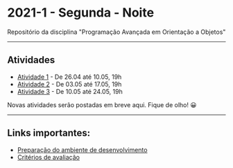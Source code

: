 # 2021-1 - Segunda - Noite


Repositório da disciplina "Programação Avançada em Orientação a Objetos"

***

## Atividades

 - [Atividade 1](https://forms.gle/LibywUEQ4bLVAS4N7) - De 26.04 até 10.05, 19h
 - [Atividade 2](https://forms.gle/J3HwtMaaYYFQmSqM8) - De 03.05 até 17.05, 19h
 - [Atividade 3](https://forms.gle/jc2mdi5TEReR9qePA) - De 10.05 até 24.05, 19h


Novas atividades serão postadas em breve aqui. Fique de olho! 😀


***


## Links importantes:


 - [Preparação do ambiente de desenvolvimento](https://github.com/traue/2021-1_segunda_noite/wiki/Prepara%C3%A7%C3%A3o-do-Ambiente-de-desenvolvimento)
 - [Critérios de avaliação](https://github.com/traue/2021-1_segunda_noite/wiki/Crit%C3%A9rios-de-avalia%C3%A7%C3%A3o)
